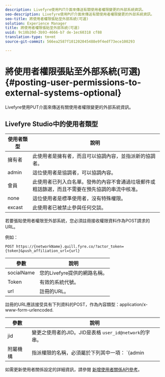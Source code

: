```yaml
---
description: Livefyre使用PUT介面來傳送有關使用者權限變更的外部系統資訊。
seo-description: Livefyre使用PUT介面來傳送有關使用者權限變更的外部系統資訊。
seo-title: 將使用者權限張貼至外部系統(可選)
solution: Experience Manager
title: 將使用者權限張貼至外部系統(可選)
uuid: 9c18b20d-3b93-4666-b7 de-1ec60318 cf88
translation-type: tm+mt
source-git-commit: 566ea2587f101202045488e9f4edf73ece100293

---
```



# 將使用者權限張貼至外部系統(可選){#posting-user-permissions-to-external-systems-optional}

Livefyre使用PUT介面來傳送有關使用者權限變更的外部系統資訊。

## Livefyre Studio中的使用者類型

| 使用者類型 | 說明 |
|--- |--- |
| 擁有者 | 此使用者是擁有者，而且可以協調內容，並指派新的協調者。 |
| admin | 這位使用者是協調者，可以協調內容。 |
| 會員 | 此使用者已列入白名單。發佈的內容不會通過垃圾郵件或粗話篩選，而且不需要在預先協調的串流中核准。 |
| none | 這位使用者是標準使用者，沒有特殊權限。 |
| excast | 此使用者已被禁止參與任何交談。 |

若要張貼使用者權限至外部系統，您必須註冊接收權限資料作為POST請求的URL。

例如：

```
POST https://{networkName}.quill.fyre.co/?actor_token={token}&push_affiliation_url={url}
```

| 參數 | 說明 |
|--- |--- |
| socialName | 您的Livefyre提供的網路名稱。 |
| Token | 有效的系統代號。 |
| url | 註冊的URL。 |

註冊的URL應該接受具有下列資料的POST，作為內容類型：application/x-www-form-urlencoded.

| 參數 | 說明 |
|--- |--- |
| jid | 變更之使用者的JID。JID是表格 `user_id@network`的字串。 |
| 附屬機構 | 指派權限的名稱，必須屬於下列其中一項： `{admin | member | none | outcast | owner}` |

如需更新使用者關係設定的詳細資訊，請參閱 [新增使用者關係API參考](https://api.livefyre.com/docs/apis/by-category/user-management#operation=urn:livefyre:apis:quill:operations:api:v3.0:affiliation:add:method=post)。
